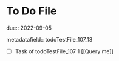 # To Do File

due:: 2022-09-05

metadatafield:: todoTestFile_107_13

- [ ] Task of todoTestFile_107 1 [[Query me]]
